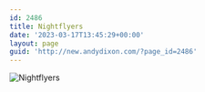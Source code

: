 ```yaml
---
id: 2486
title: Nightflyers
date: '2023-03-17T13:45:29+00:00'
layout: page
guid: 'http://new.andydixon.com/?page_id=2486'
---
```


![Nightflyers](https://i0.wp.com/assets.g8x2.ldn.idrivee2-23.com/posters/Nightflyers%2001.jpg?w=1200&ssl=1 "Nightflyers")